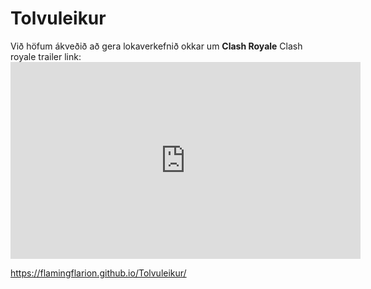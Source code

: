 # Tolvuleikur
Við höfum ákveðið að gera lokaverkefnið okkar um **Clash Royale**
Clash royale trailer link: <iframe width="560" height="315" src="https://www.youtube.com/embed/_hNxfiXmeAE" frameborder="0" allow="accelerometer; autoplay; encrypted-media; gyroscope; picture-in-picture" allowfullscreen></iframe>


 https://flamingflarion.github.io/Tolvuleikur/
